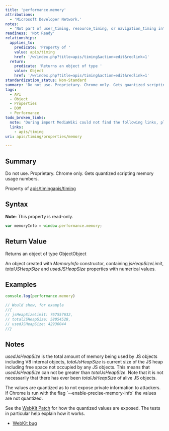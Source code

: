 ```yaml
---
title: 'performance.memory'
attributions:
  - 'Microsoft Developer Network.'
notes:
  - 'Not part of user_timing, resource_timing, or navigation_timing interfaces. Experimental; deletion candidate'
readiness: 'Not Ready'
relationships:
  applies_to:
    predicate: 'Property of '
    value: apis/timing
    href: '/w/index.php?title=apis/timing&action=edit&redlink=1'
  return:
    predicate: 'Returns an object of type '
    value: Object
    href: '/w/index.php?title=apis/timing&action=edit&redlink=1'
standardization_status: Non-Standard
summary: 'Do not use. Proprietary. Chrome only. Gets quantized scripting memory usage numbers.'
tags:
  - API
  - Object
  - Properties
  - DOM
  - Performance
todo_broken_links:
  note: 'During import MediaWiki could not find the following links, please fix and adjust this list.'
  links:
    - apis/timing
uri: apis/timing/properties/memory

---
```

## Summary

Do not use. Proprietary. Chrome only. Gets quantized scripting memory usage numbers.

Property of [apis/timing](/w/index.php?title=apis/timing&action=edit&redlink=1)[apis/timing](/w/index.php?title=apis/timing&action=edit&redlink=1)

## Syntax

**Note**: This property is read-only.

``` js
var memoryInfo = window.performance.memory;
```

## Return Value

Returns an object of type ObjectObject

An object created with *MemoryInfo* constructor, containing *jsHeapSizeLimit*, *totalJSHeapSize* and *usedJSHeapSize* properties with numerical values.

## Examples

``` js
console.log(performance.memory)

// Would show, for example
//{
// jsHeapSizeLimit: 767557632,
// totalJSHeapSize: 58054528,
// usedJSHeapSize: 42930044
//}
```

## Notes

*usedJsHeapSize* is the total amount of memory being used by JS objects including V8 internal objects, *totalJsHeapSize* is current size of the JS heap including free space not occupied by any JS objects. This means that *usedJsHeapSize* can not be greater than *totalJsHeapSize*. Note that it is not necessarily that there has ever been *totalJsHeapSize* of alive JS objects.

The values are quantized as to not expose private information to attackers. If Chrome is run with the flag \`--enable-precise-memory-info\` the values are not quantized.

 See the [WebKit Patch](https://bugs.webkit.org/attachment.cgi?id=154876&action=prettypatch) for how the quantized values are exposed. The tests in particular help explain how it works.

-   [WebKit bug](https://bugs.webkit.org/show_bug.cgi?id=86636)
